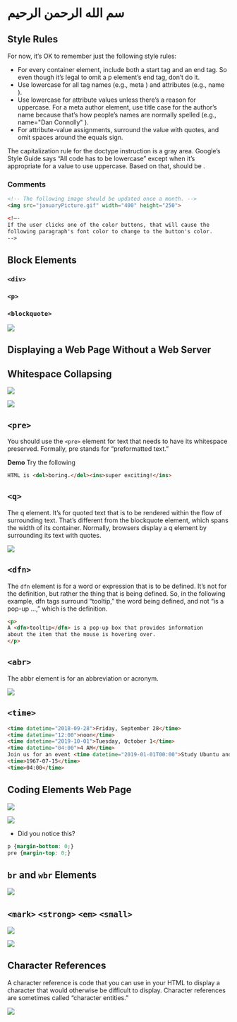 # سم الله الرحمن الرحيم

## Style Rules

For now, it’s OK to remember just the following style rules:
- For every container element, include both a start tag and an end tag. So even though it’s legal to omit a p element’s end tag, don’t do it.
- Use lowercase for all tag names (e.g., meta ) and attributes (e.g., name ).
- Use lowercase for attribute values unless there’s a reason for uppercase. For a meta author element, use title case for the author’s name because that’s how people’s names are normally spelled (e.g., name="Dan Connolly" ).
- For attribute-value assignments, surround the value with quotes, and omit spaces around the equals sign.

The capitalization rule for the doctype instruction is a gray area. Google’s Style Guide says “All code has to be lowercase” except when it’s appropriate for a value to use uppercase. Based on that, <!DOCTYPE html> should be <!doctype html>.

### Comments

```html
<!-- The following image should be updated once a month. -->
<img src="januaryPicture.gif" width="400" height="250">
```

```html
<!—-
If the user clicks one of the color buttons, that will cause the
following paragraph's font color to change to the button's color.
-->
```

## Block Elements

### `<div>`

### `<p>`

### `<blockquote>`

![](imgs/006.png)

## Displaying a Web Page Without a Web Server

## Whitespace Collapsing

![](imgs/007.png)

![](imgs/008.png)

## `<pre>`

You should use the `<pre>` element for text that needs to have its whitespace preserved. Formally, pre stands for “preformatted text.”

**Demo**
Try the following
```html
HTML is <del>boring.</del><ins>super exciting!</ins>
```

## `<q>`

The q element. It’s for quoted text that is to be rendered within the flow of surrounding text. That’s different from the blockquote element, which spans the width of its container. Normally, browsers display a q element by surrounding its text with quotes.

![](imgs/009.png)

## `<dfn>`

The `dfn` element is for a word or expression that is to be defined. It’s not for the definition, but rather the thing that is being defined. So, in the following example, dfn tags surround “tooltip,” the word being defined, and not “is a pop-up ...,” which is the definition.

```html
<p>
A <dfn>tooltip</dfn> is a pop-up box that provides information
about the item that the mouse is hovering over.
</p>
```

## `<abr>`

The abbr element is for an abbreviation or acronym.

![](imgs/010.png)

## `<time>`

```html
<time datetime="2018-09-28">Friday, September 28</time>
<time datetime="12:00">noon</time>
<time datetime="2019-10-01">Tuesday, October 1</time>
<time datetime="04:00">4 AM</time>
Join us for an event <time datetime="2019-01-01T00:00">Study Ubuntu and MySQL</time>
<time>1967-07-15</time>
<time>04:00</time>
```

## Coding Elements Web Page

![](imgs/011.png)

![](imgs/012.png)

- Did you notice this?

```css
p {margin-bottom: 0;}
pre {margin-top: 0;}
```

## `br` and `wbr` Elements

![](imgs/013.png)

## `<mark>` `<strong>` `<em>` `<small>`

![](imgs/014.png)

![](imgs/015.png)

## Character References

A character reference is code that you can use in your HTML to display a character that would otherwise be difficult to display. Character references are sometimes called “character entities.”

![](imgs/016.png)

